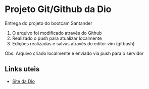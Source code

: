 # Projeto Git/Github da Dio
Entrega do projeto do bootcam Santander

1) O arquivo foi modificado através do Github
2) Realizado o push para atualizar localmente
3) Edições realizadas e salvas através do editor vim (gitbash)

Obs: Arquivo criado localmente e enviado via push para o servidor

## Links uteis
- [Site da Dio](http://dio.me)
